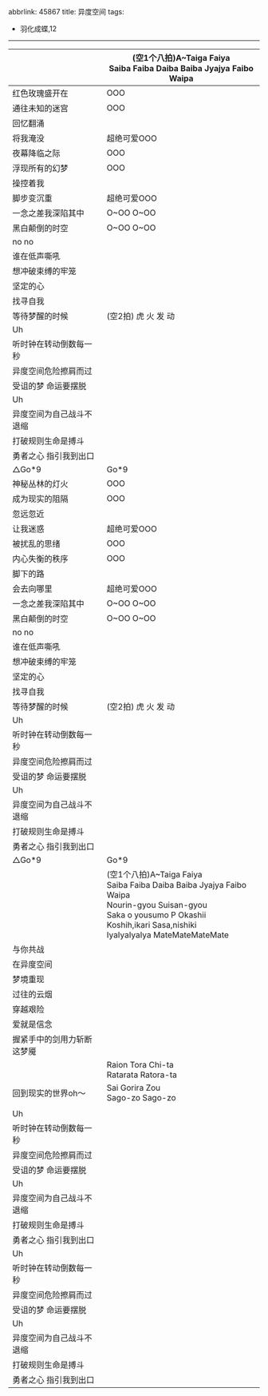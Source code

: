 abbrlink: 45867
title: 异度空间
tags:
  - 羽化成蝶,12
---
|      |(空1个八拍)A~Taiga Faiya<br>Saiba Faiba Daiba Baiba Jyajya Faibo Waipa|
|--|--|
|红色玫瑰盛开在|OOO|
|通往未知的迷宫|OOO|
|回忆翻涌|      |
|将我淹没|超绝可爱OOO|
|夜幕降临之际|OOO|
|浮现所有的幻梦|OOO|
|操控着我|      |
|脚步变沉重|超绝可爱OOO|
|一念之差我深陷其中|O~OO O~OO|
|黑白颠倒的时空|O~OO O~OO|
|no no|      |
|谁在低声嘶吼|      |
|想冲破束缚的牢笼|      |
|坚定的心|      |
|找寻自我|      |
|等待梦醒的时候|(空2拍) 虎 火 发 动|
|Uh|      |
|听时钟在转动倒数每一秒|      |
|异度空间危险擦肩而过|      |
|受诅的梦 命运要摆脱|      |
|Uh|      |
|异度空间为自己战斗不退缩|      |
|打破规则生命是搏斗|      |
|勇者之心 指引我到出口|      |
|△Go*9|Go*9|
|神秘丛林的灯火|OOO|
|成为现实的阻隔|OOO|
|忽远忽近|      |
|让我迷惑|超绝可爱OOO|
|被扰乱的思绪|OOO|
|内心失衡的秩序|OOO|
|脚下的路|      |
|会去向哪里|超绝可爱OOO|
|一念之差我深陷其中|O~OO O~OO|
|黑白颠倒的时空|O~OO O~OO|
|no no|      |
|谁在低声嘶吼|      |
|想冲破束缚的牢笼|      |
|坚定的心|      |
|找寻自我|      |
|等待梦醒的时候|(空2拍) 虎 火 发 动|
|Uh|      |
|听时钟在转动倒数每一秒|      |
|异度空间危险擦肩而过|      |
|受诅的梦 命运要摆脱|      |
|Uh|      |
|异度空间为自己战斗不退缩|      |
|打破规则生命是搏斗|      |
|勇者之心 指引我到出口|      |
|△Go*9|Go*9|
|      |(空1个八拍)A~Taiga Faiya<br>Saiba Faiba Daiba Baiba Jyajya Faibo Waipa<br>Nourin-gyou Suisan-gyou<br>Saka      o yousumo P Okashii<br>Koshih,ikari Sasa,nishiki<br>IyaIyaIyaIya MateMateMateMate|
|与你共战|      |
|在异度空间|      |
|梦境重现|      |
|过往的云烟|      |
|穿越艰险|      |
|爱就是信念|      |
|握紧手中的剑用力斩断这梦魇|      |
|      |Raion Tora Chi-ta<br>Ratarata Ratora-ta|
|回到现实的世界oh～|Sai Gorira Zou<br>Sago-zo Sago-zo|
|      |      |
|Uh|      |
|听时钟在转动倒数每一秒|      |
|异度空间危险擦肩而过|      |
|受诅的梦 命运要摆脱|      |
|Uh|      |
|异度空间为自己战斗不退缩|      |
|打破规则生命是搏斗|      |
|勇者之心 指引我到出口|      |
|Uh|      |
|听时钟在转动倒数每一秒|      |
|异度空间危险擦肩而过|      |
|受诅的梦 命运要摆脱|      |
|Uh|      |
|异度空间为自己战斗不退缩|      |
|打破规则生命是搏斗|      |
|勇者之心 指引我到出口|      |